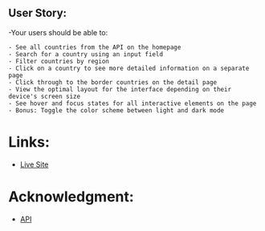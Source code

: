 ## User Story:
  -Your users should be able to:

    - See all countries from the API on the homepage
    - Search for a country using an input field
    - Filter countries by region
    - Click on a country to see more detailed information on a separate page
    - Click through to the border countries on the detail page
    - View the optimal layout for the interface depending on their device's screen size
    - See hover and focus states for all interactive elements on the page
    - Bonus: Toggle the color scheme between light and dark mode

# Links:
  - [Live Site](https://ifasrestcountries.netlify.app/)


# Acknowledgment:
  - [API](https://restcountries.com)

